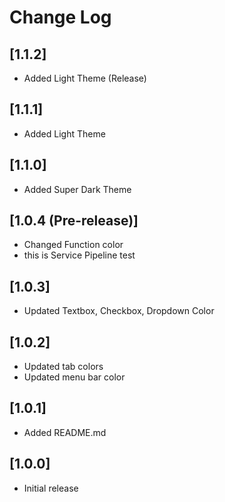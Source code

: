 # Change Log

## [1.1.2]
 - Added Light Theme (Release)

## [1.1.1]
 - Added Light Theme

## [1.1.0]
 - Added Super Dark Theme

## [1.0.4 (Pre-release)]
 - Changed Function color
 - this is Service Pipeline test

## [1.0.3]
 - Updated Textbox, Checkbox, Dropdown Color

## [1.0.2]

 - Updated tab colors
 - Updated menu bar color

## [1.0.1]

 - Added README.md

## [1.0.0]

- Initial release